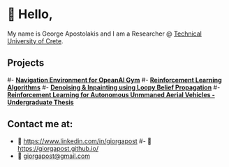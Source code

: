 # :wave: Hello,

My name is George Apostolakis and I am a Researcher @ [Technical University of Crete](https://www.ece.tuc.gr/index.php?id=4481).

## Projects

#- [**Navigation Environment for OpeanAI Gym**](https://nickgeramanis.github.io/gym-navigation)
#- [**Reinforcement Learning Algorithms**](https://nickgeramanis.github.io/rl-algorithms)
#- [**Denoising & Inpainting using Loopy Belief Propagation**](https://nickgeramanis.github.io/denoising-inpainting-lbp)
#- [**Reinforcement Learning for Autonomous Unmmaned Aerial Vehicles - Undergraduate Thesis**](https://nickgeramanis.github.io/rl-uav)

## Contact me at:
- :link: https://www.linkedin.com/in/giorgapost
#- :link: https://giorgapost.github.io/
- :email: giorgapost@gmail.com

